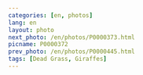 ```yaml
---
categories: [en, photos]
lang: en
layout: photo
next_photo: /en/photos/P0000373.html
picname: P0000372
prev_photo: /en/photos/P0000445.html
tags: [Dead Grass, Giraffes]
---
```

